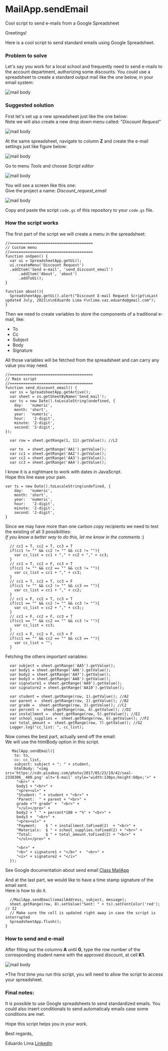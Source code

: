 # MailApp.sendEmail
Cool script to send e-mails from a Google Spreadsheet

Greetings!

Here is a cool script to send standard emails using Google Spreadsheet.

### Problem to solve

Let's say you work for a local school and frequently need to send e-mails to the account department, authorizing some discounts.
You could use a spreadsheet to create a standard output mail like the one below, in your email system:

![mail body](https://github.com/LimaVazEduardo/MailApp.sendEmail/blob/main/mail_body.png)

### Suggested solution

First let's set up a new spreadsheet just like the one below:  
Note we will also create a new drop down menu called: "*Discount Request*"

![mail body](https://github.com/LimaVazEduardo/MailApp.sendEmail/blob/main/sheet.png)

At the same spreadsheet, navigate to column **Z** and create the e-mail settings just like figure below:

![mail body](https://github.com/LimaVazEduardo/MailApp.sendEmail/blob/main/email_setup.png)

Go to menu *Tools* and choose *Script editor*

![mail body](https://github.com/LimaVazEduardo/MailApp.sendEmail/blob/main/script_editor.png)

You will see a screen like this one:  
Give the project a name: *Discount_request_email*

![mail body](https://github.com/LimaVazEduardo/MailApp.sendEmail/blob/main/script.png)

Copy and paste the script `code.gs` of this repository to your `code.gs` file.

### How the script works

The first part of the script we will create a menu in the spreadsheet:

```
//=====================================
// Custom menu
//=====================================
function onOpen() {
  var ui = SpreadsheetApp.getUi();
  ui.createMenu('Discount Request')
  .addItem('Send e-mail', 'send_discount_email')
      .addItem('About', 'about')
      .addToUi();
}

function about(){
  SpreadsheetApp.getUi().alert("Discount E-mail Request Script\nLast updated July, 2021\n\nEduardo Lima ©\nlima.vaz.eduardo@gmail.com");
}

```

Then we need to create variables to store the components of a traditional e-mail, like:
  - To
  - Cc
  - Subject
  - Body
  - Signature

All those variables will be fetched from the spreadsheet and can carry any value you may need.

```
//=====================================
// Main script
//=====================================
function send_discount_email() {
  var ss = SpreadsheetApp.getActive();
  var sheet = ss.getSheetByName('Send_mail');
  var ts = new Date().toLocaleString(undefined, {
    day:   'numeric',
    month: 'short',
    year:  'numeric',
    hour:   '2-digit',
    minute: '2-digit',
    second: '2-digit',
});
  
  var row = sheet.getRange(1, 11).getValue(); //L2
  
  var to  = sheet.getRange('AA1').getValue();
  var cc1 = sheet.getRange('AA2').getValue();
  var cc2 = sheet.getRange('AA3').getValue();
  var cc3 = sheet.getRange('AA4').getValue();

```

I know it is a nightmare to work with dates in JavaScript.  
Hope this line ease your pain.

```
var ts = new Date().toLocaleString(undefined, {
    day:   'numeric',
    month: 'short',
    year:  'numeric',
    hour:   '2-digit',
    minute: '2-digit',
    second: '2-digit',
}
```

Since we may have more than one carbon copy recipients we need to test the existing of all 3 possibilities:  
*If you know a better way to do this, let me know in the comments* :)

```
  // cc1 = T, cc2 = T, cc3 = T
  if(cc1 != "" && cc2 != "" && cc3 != ""){
    var cc_list = cc1 + "," + cc2 + "," + cc3;
  }
  // cc1 = T, cc2 = F, cc3 = T
  if(cc1 != "" && cc2 == "" && cc3 != ""){
    var cc_list = cc1 + "," + cc3;
  }
  // cc1 = T, cc2 = T, cc3 = F
  if(cc1 != "" && cc2 != "" && cc3 == ""){
    var cc_list = cc1 + "," + cc2;
  }
  // cc1 = F, cc2 = T, cc3 = T
  if(cc1 == "" && cc2 != "" && cc3 != ""){
    var cc_list = cc2 + "," + cc3;;
  }
  // cc1 = F, cc2 = F, cc3 = T
  if(cc1 == "" && cc2 == "" && cc3 != ""){
    var cc_list = cc3;
  }
  // cc1 = F, cc2 = F, cc3 = F
  if(cc1 == "" && cc2 == "" && cc3 == ""){
    var cc_list = "";
  } 
```

Fetching the others important variables:

```
  var subject = sheet.getRange('AA5').getValue();
  var body1 = sheet.getRange('AA6').getValue();
  var body2 = sheet.getRange('AA7').getValue();
  var body3 = sheet.getRange('AA8').getValue();
  var signature1 = sheet.getRange('AA9').getValue();
  var signature2 = sheet.getRange('AA10').getValue();
  
  var student = sheet.getRange(row, 1).getValue(); //A2
  var parent =  sheet.getRange(row, 2).getValue(); //B2
  var grade =  sheet.getRange(row, 3).getValue(); //C2
  var percent =  sheet.getRange(row, 4).getValue(); //D2
  var installment =  sheet.getRange(row, 5).getValue(); //E2
  var school_supplies =  sheet.getRange(row, 6).getValue(); //F2
  var total_amount =  sheet.getRange(row, 7).getValue(); //G2
  Logger.log("cc_list: ", cc_list);

```

Now comes the best part, actually send off the email:  
We will use the htmlBody option in this script.

```
   MailApp.sendEmail({
    to: to,
    cc: cc_list,
    subject: subject + ": " + student,
    htmlBody: "<img src='https://cdn.pixabay.com/photo/2017/05/23/19/42/seal-2338306__480.png' alt='E-mail' style='width:130px;height:60px;'>" + 
     "<br>" +
     body1 + "<br>" + 
     "<pre><ul>" +
     "Student: " + student + "<br>" +
     "Parent:  " + parent + "<br>" +
     grade +"º grade" +  "<br>" +
     "</ul></pre>" +
     body2 + " " + percent*100 + "%" + "<br>" + 
     body3 +  "<br>" + 
     "<pre><ul>" +
     "Payment:    $ " + installment.toFixed(2)  + "<br>" +
     "Materials:  $ " + school_supplies.toFixed(2) + "<br>" +
     "Total:      $ " + total_amount.toFixed(2) + "<br>" +
     "</ul></pre>" + 
     
     "<br>" + 
     "<b>" + signature1 + "</b>" +  "<br>" +
     "<i>" + signature2 + "</i>"
  });
```
See Google documentation about send email
[Class MailApp](https://developers.google.com/apps-script/reference/mail/mail-app)

And at the last part, we would like to have a time stamp signature of the email sent.  
Here is how to do it.

```
  //MailApp.sendEmail(emailAddress, subject, message);
  sheet.getRange(row, 8).setValue("Sent: " + ts).setFontColor('red'); // I2
  // Make sure the cell is updated right away in case the script is interrupted
  SpreadsheetApp.flush();
}
```
### How to send and e-mail

After filling out the columns **A** until **G**, type the row number of the corresponding student name with the approved discount, at cell **K1**.

![mail body](https://github.com/LimaVazEduardo/MailApp.sendEmail/blob/main/send_email.png)

*The first time you run this script, you will need to allow the script to access your spreadsheet.

### Final notes:
It is possible to use Google spreadsheets to send standardized emails. 
You could also insert conditionals to send automaticaly emails case some conditions are met.

Hope this script helps you in your work.

Best regards,

Eduardo Lima
[LinkedIn](https://www.linkedin.com/in/eduardo1lima/)
